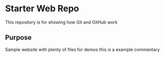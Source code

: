 # Starter Web Repo

This repository is for showing how Git and GitHub work

## Purpose

Sample website with plenty of files for demos
this is a example commentary